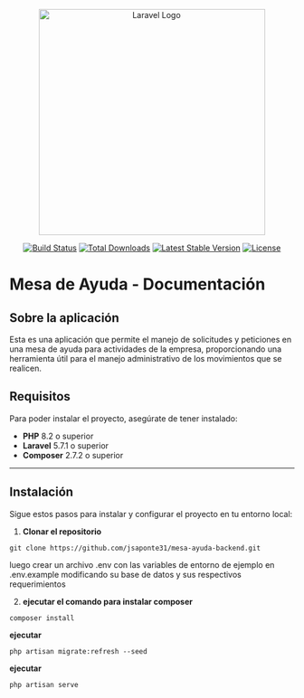 <p align="center"><a href="https://laravel.com" target="_blank"><img src="https://raw.githubusercontent.com/laravel/art/master/logo-lockup/5%20SVG/2%20CMYK/1%20Full%20Color/laravel-logolockup-cmyk-red.svg" width="400" alt="Laravel Logo"></a></p>

<p align="center">
<a href="https://github.com/laravel/framework/actions"><img src="https://github.com/laravel/framework/workflows/tests/badge.svg" alt="Build Status"></a>
<a href="https://packagist.org/packages/laravel/framework"><img src="https://img.shields.io/packagist/dt/laravel/framework" alt="Total Downloads"></a>
<a href="https://packagist.org/packages/laravel/framework"><img src="https://img.shields.io/packagist/v/laravel/framework" alt="Latest Stable Version"></a>
<a href="https://packagist.org/packages/laravel/framework"><img src="https://img.shields.io/packagist/l/laravel/framework" alt="License"></a>
</p>

# Mesa de Ayuda - Documentación

## Sobre la aplicación

Esta es una aplicación que permite el manejo de solicitudes y peticiones en una mesa de ayuda para actividades de la empresa, proporcionando una herramienta útil para el manejo administrativo de los movimientos que se realicen.

## Requisitos

Para poder instalar el proyecto, asegúrate de tener instalado:

- **PHP** 8.2 o superior
- **Laravel** 5.7.1 o superior
- **Composer** 2.7.2 o superior
*** 
## Instalación

Sigue estos pasos para instalar y configurar el proyecto en tu entorno local:

1. **Clonar el repositorio**
~~~
git clone https://github.com/jsaponte31/mesa-ayuda-backend.git
~~~
luego crear un archivo .env con las variables de entorno de ejemplo en .env.example modificando su base de datos y sus respectivos requerimientos

2. **ejecutar el comando para instalar composer**
~~~
composer install 
~~~
**ejecutar**
~~~ 
php artisan migrate:refresh --seed
~~~
**ejecutar**
~~~
php artisan serve
~~~
